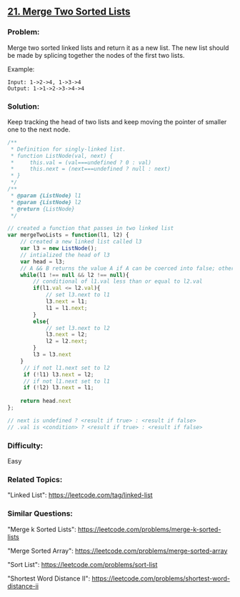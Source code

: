 ## [21. Merge Two Sorted Lists](https://leetcode.com/problems/merge-two-sorted-lists/description/)

### Problem:

Merge two sorted linked lists and return it as a new list. The new list should be made by splicing together the nodes of the first two lists.

Example:

```
Input: 1->2->4, 1->3->4
Output: 1->1->2->3->4->4
```

### Solution:

Keep tracking the head of two lists and keep moving the pointer of smaller one to the next node.

```javascript
/**
 * Definition for singly-linked list.
 * function ListNode(val, next) {
 *     this.val = (val===undefined ? 0 : val)
 *     this.next = (next===undefined ? null : next)
 * }
 */
/**
 * @param {ListNode} l1
 * @param {ListNode} l2
 * @return {ListNode} 
 */

// created a function that passes in two linked list 
var mergeTwoLists = function(l1, l2) {
    // created a new linked list called l3
    var l3 = new ListNode();
    // intialized the head of l3 
    var head = l3;
    // A && B returns the value A if A can be coerced into false; otherwise, it returns B.
    while(l1 !== null && l2 !== null){
        // conditional of l1.val less than or equal to l2.val
        if(l1.val <= l2.val){
            // set l3.next to l1
            l3.next = l1;
            l1 = l1.next;
        }
        else{
            // set l3.next to l2
            l3.next = l2;
            l2 = l2.next;
        }
        l3 = l3.next
    }
     // if not l1.next set to l2 
     if (!l1) l3.next = l2;
     // if not l1.next set to l1
     if (!l2) l3.next = l1;
    
    return head.next
};

// next is undefined ? <result if true> : <result if false>
// .val is <condition> ? <result if true> : <result if false>

```
### Difficulty: 
Easy

### Related Topics:

"Linked List": https://leetcode.com/tag/linked-list

### Similar Questions:

"Merge k Sorted Lists": https://leetcode.com/problems/merge-k-sorted-lists

"Merge Sorted Array": https://leetcode.com/problems/merge-sorted-array

"Sort List": https://leetcode.com/problems/sort-list

"Shortest Word Distance II": https://leetcode.com/problems/shortest-word-distance-ii


